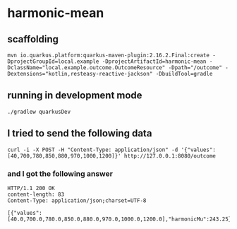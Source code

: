 # harmonic-mean 

## scaffolding

```shell
mvn io.quarkus.platform:quarkus-maven-plugin:2.16.2.Final:create -DprojectGroupId=local.example -DprojectArtifactId=harmonic-mean -DclassName="local.example.outcome.OutcomeResource" -Dpath="/outcome" -Dextensions="kotlin,resteasy-reactive-jackson" -DbuildTool=gradle
```

## running in development mode

```shell
./gradlew quarkusDev
```

## I tried to send the following data

```shell
curl -i -X POST -H "Content-Type: application/json" -d '{"values":[40,700,780,850,880,970,1000,1200]}' http://127.0.0.1:8080/outcome
```

### and I got the following answer

```text
HTTP/1.1 200 OK
content-length: 83
Content-Type: application/json;charset=UTF-8

[{"values":[40.0,700.0,780.0,850.0,880.0,970.0,1000.0,1200.0],"harmonicMu":243.25}]
```
